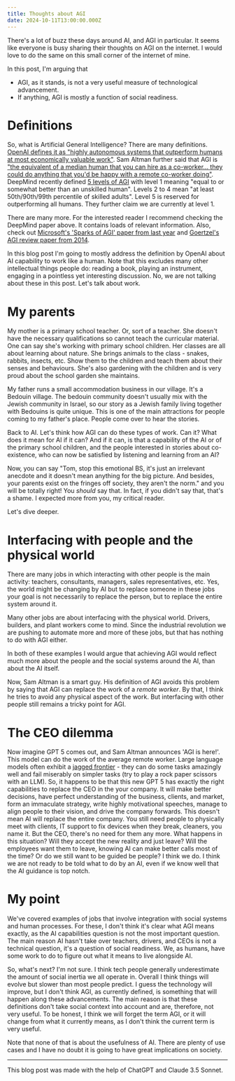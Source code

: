 ```yaml
---
title: Thoughts about AGI
date: 2024-10-11T13:00:00.000Z
---
```


There's a lot of buzz these days around AI, and AGI in particular. It seems like everyone is busy sharing their thoughts on AGI on the internet. I would love to do the same on this small corner of the internet of mine.

In this post, I'm arguing that
- AGI, as it stands, is not a very useful measure of technological advancement.
- If anything, AGI is mostly a function of social readiness.

# Definitions

So, what is Artificial General Intelligence? There are many definitions. [OpenAI defines it as "highly autonomous systems that outperform humans at most economically valuable work"](https://openai.com/charter/). Sam Altman further said that AGI is ["the equivalent of a median human that you can hire as a co-worker... they could do anything that you'd be happy with a remote co-worker doing"](https://youtu.be/vd9GxG5Qn-k). DeepMind recently defined [5 levels of AGI](https://arxiv.org/abs/2311.02462) with level 1 meaning "equal to or somewhat better than an unskilled human". Levels 2 to 4 mean "at least 50th/90th/99th percentile of skilled adults". Level 5 is reserved for outperforming all humans. They further claim we are currently at level 1.

There are many more. For the interested reader I recommend checking the DeepMind paper above. It contains loads of relevant information. Also, check out [Microsoft's 'Sparks of AGI' paper from last year](https://arxiv.org/abs/2303.12712) and [Goertzel's AGI review paper from 2014](https://www.researchgate.net/publication/271390398_Artificial_General_Intelligence_Concept_State_of_the_Art_and_Future_Prospects).

In this blog post I'm going to mostly address the definition by OpenAI about AI capability to work like a human. Note that this excludes many other intellectual things people do: reading a book, playing an instrument, engaging in a pointless yet interesting discussion. No, we are not talking about these in this post. Let's talk about work.

# My parents

My mother is a primary school teacher. Or, sort of a teacher. She doesn't have the necessary qualifications so cannot teach the curricular material. One can say she's working with primary school children. Her classes are all about learning about nature. She brings animals to the class - snakes, rabbits, insects, etc. Show them to the children and teach them about their senses and behaviours. She's also gardening with the children and is very proud about the school garden she maintains.

My father runs a small accommodation business in our village. It's a Bedouin village. The bedouin community doesn't usually mix with the Jewish community in Israel, so our story as a Jewish family living together with Bedouins is quite unique. This is one of the main attractions for people coming to my father's place. People come over to hear the stories.

Back to AI. Let's think how AGI can do these types of work. Can it? What does it mean for AI if it can? And if it can, is that a capability of the AI or of the primary school children, and the people interested in stories about co-existence, who can now be satisfied by listening and learning from an AI?

Now, you can say "Tom, stop this emotional BS, it's just an irrelevant anecdote and it doesn't mean anything for the big picture. And besides, your parents exist on the fringes off society, they aren't the norm." and you will be totally right! You *should* say that. In fact, if you didn't say that, that's a shame. I expected more from you, my critical reader.

Let's dive deeper.

# Interfacing with people and the physical world

There are many jobs in which interacting with other people is the main activity: teachers, consultants, managers, sales representatives, etc. Yes, the world might be changing by AI but to replace someone in these jobs your goal is not necessarily to replace the person, but to replace the entire system around it.

Many other jobs are about interfacing with the physical world. Drivers, builders, and plant workers come to mind. Since the industrial revolution we are pushing to automate more and more of these jobs, but that has nothing to do with AGI either.

In both of these examples I would argue that achieving AGI would reflect much more about the people and the social systems around the AI, than about the AI itself.

Now, Sam Altman is a smart guy. His definition of AGI avoids this problem by saying that AGI can replace the work of a *remote worker*. By that, I think he tries to avoid any physical aspect of the work. But interfacing with other people still remains a tricky point for AGI.

# The CEO dilemma

Now imagine GPT 5 comes out, and Sam Altman announces 'AGI is here!'. This model can do the work of the average remote worker. Large language models often exhibit a [jagged frontier](https://www.oneusefulthing.org/p/centaurs-and-cyborgs-on-the-jagged?open=false#%C2%A7inside-the-jagged-frontier) - they can do some tasks amazingly well and fail miserably on simpler tasks (try to play a rock paper scissors with an LLM). So, it happens to be that this new GPT 5 has exactly the right capabilities to replace the CEO in the your company. It will make better decisions, have perfect understanding of the business, clients, and market, form an immaculate strategy, write highly motivational speeches, manage to align people to their vision, and drive the company forwards. This doesn't mean AI will replace the entire company. You still need people to physically meet with clients, IT support to fix devices when they break, cleaners, you name it. But the CEO, there's no need for them any more. What happens in this situation? Will they accept the new reality and just leave? Will the employees want them to leave, knowing AI can make better calls most of the time? Or do we still want to be guided be people? I think we do. I think we are not ready to be told what to do by an AI, even if we know well that the AI guidance is top notch.

# My point

We've covered examples of jobs that involve integration with social systems and human processes. For these, I don't think it's clear what AGI means exactly, as the AI capabilities question is not the most important question. The main reason AI hasn't take over teachers, drivers, and CEOs is not a technical question, it's a question of social readiness. We, as humans, have some work to do to figure out what it means to live alongside AI.

So, what's next? I'm not sure. I think tech people generally underestimate the amount of social inertia we all operate in. Overall I think things will evolve but slower than most people predict. I guess the technology will improve, but I don't think AGI, as currently defined, is something that will happen along these advancements. The main reason is that these definitions don't take social context into account and are, therefore, not very useful. To be honest, I think we will forget the term AGI, or it will change from what it currently means, as I don't think the current term is very useful.

Note that none of that is about the usefulness of AI. There are plenty of use cases and I have no doubt it is going to have great implications on society.

---

This blog post was made with the help of ChatGPT and Claude 3.5 Sonnet.